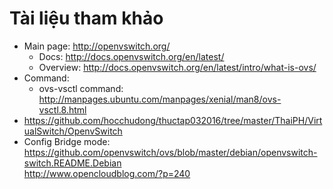 # Tài liệu tham khảo


- Main page: http://openvswitch.org/
  - Docs: http://docs.openvswitch.org/en/latest/
  - Overview: http://docs.openvswitch.org/en/latest/intro/what-is-ovs/
- Command: 
  - ovs-vsctl command: http://manpages.ubuntu.com/manpages/xenial/man8/ovs-vsctl.8.html
- https://github.com/hocchudong/thuctap032016/tree/master/ThaiPH/VirtualSwitch/OpenvSwitch
- Config Bridge mode:  
https://github.com/openvswitch/ovs/blob/master/debian/openvswitch-switch.README.Debian  
http://www.opencloudblog.com/?p=240
  
  
  



 
 
 